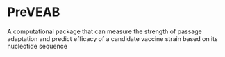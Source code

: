 # PreVEAB
A computational package that can measure the strength of passage adaptation and predict efficacy of a candidate vaccine strain based on its nucleotide sequence
